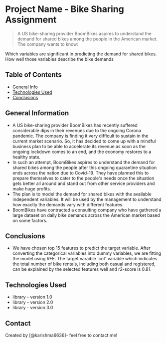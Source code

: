 # Project Name - Bike Sharing Assignment
> A US bike-sharing provider BoomBikes  aspires to understand the demand for shared bikes among the people  in the American market. The company wants to know:

Which variables are significant in predicting the demand for shared bikes.
How well those variables describe the bike demands


## Table of Contents
* [General Info](#general-information)
* [Technologies Used](#technologies-used)
* [Conclusions](#conclusions)



## General Information
- A US bike-sharing provider BoomBikes has recently suffered considerable dips in their revenues due to the ongoing Corona pandemic. The company is finding it very difficult to sustain in the current market scenario. So, it has decided to come up with a mindful business plan to be able to accelerate its revenue as soon as the ongoing lockdown comes to an end, and the economy restores to a healthy state. 
- In such an attempt, BoomBikes aspires to understand the demand for shared bikes among the people after this ongoing quarantine situation ends across the nation due to Covid-19. They have planned this to prepare themselves to cater to the people's needs once the situation gets better all around and stand out from other service providers and make huge profits.
- The plan is to model the demand for shared bikes with the available independent variables. It will be used by the management to understand how exactly the demands vary with different features.
- BoomBikes have contracted a consulting company who have gathered a large dataset on daily bike demands across the American market based on some factors. 


## Conclusions
- We have chosen top 15 features to predict the target variable. After converting the categorical variables into dummy variables, we are fitting the model using RFE. The target varaible 'cnt' variable which indicates the total number of bike rentals, including both casual and registered, can be explained by the selected features well and r2-score is 0.81.


## Technologies Used
- library - version 1.0
- library - version 2.0
- library - version 3.0




## Contact
Created by [@karishma6636]- feel free to contact me!